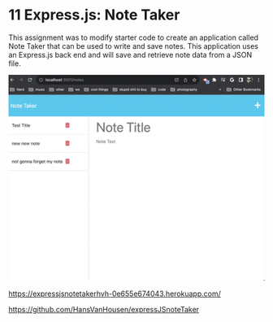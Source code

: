 # 11 Express.js: Note Taker
This assignment was to modify starter code to create an application called Note Taker that can be used to write and save notes. This application uses an Express.js back end and will save and retrieve note data from a JSON file.

![Screenshot](./public/assets/img/Screen%20Shot%202023-08-31%20at%2014.34.18.png)

https://expressjsnotetakerhvh-0e655e674043.herokuapp.com/

https://github.com/HansVanHousen/expressJSnoteTaker
